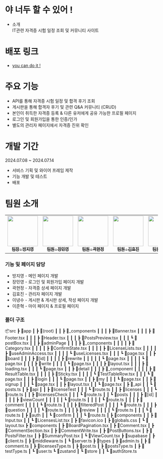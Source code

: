 # 야 너두 할 수 있어 !
- 소개<br>
  IT관련 자격증 시험 일정 조회 및 커뮤니티 사이트

# 배포 링크
- <a href="https://www.naver.com" target="_blank">you can do it !</a>

# 주요 기능
- API를 통해 자격증 시험 일정 및 합격 후기 조회
- 게시판을 통해 합격자 후기 및 관련 Q&A 커뮤니티 (CRUD)
- 본인이 취득한 자격증 등록 & 다른 유저에게 공유 가능한 프로필 페이지
- 로그인 및 회원가입을 통한 인증/인가
- 별도의 관리자 페이지에서 자격증 진위 확인

# 개발 기간
2024.07.08 ~ 2024.07.14
- 서비스 기획 및 와이어 프레임 제작
- 기능 개발 및 테스트
- 배포

# 팀원 소개
<table>
  <tbody>
    <tr>
      <td align="center"><a href="https://github.com/ziiYOU/"><img src="https://avatars.githubusercontent.com/u/112477905?v=4" width="100px;" alt=""/><br /><sub><b> 팀장 : 방지영 </b></sub></a><br /></td>
      <td align="center"><a href="https://github.com/mini-woong"><img src="https://avatars.githubusercontent.com/u/145542021?v=4" width="100px;" alt=""/><br /><sub><b> 팀원 : 장민영 </b></sub></a><br /></td>
      <td align="center"><a href="https://github.com/hyunjeongkwak"><img src="https://avatars.githubusercontent.com/u/161002090?v=4" width="100px;" alt=""/><br /><sub><b> 팀원 : 곽현정 </b></sub></a><br /></td>
      <td align="center"><a href="https://github.com/hyowls"><img src="https://avatars.githubusercontent.com/u/167041908?v=4" width="100px;" alt=""/><br /><sub><b> 팀원 : 김효진 </b></sub></a><br /></td>
        <td align="center"><a href="https://github.com/LEE-NS"><img src="https://avatars.githubusercontent.com/u/116232576?v=4" width="100px;" alt=""/><br /><sub><b> 팀원 : 이녕수 </b></sub></a><br /></td>
         <td align="center"><a href="https://github.com/LeeJunhyeok369"><img src="https://avatars.githubusercontent.com/u/82815583?v=4" width="100px;" alt=""/><br /><sub><b> 팀원 : 이준혁 </b></sub></a><br /></td>
    </tr>
  </tbody>
</table>

### 기능 및 페이지 담당
- 방지영 - 메인 페이지 개발
- 장민영 - 로그인 및 회원가입 페이지 개발
- 곽현정 - 자격증 상세 페이지 개발
- 김효진 - 관리자 페이지 개발
- 이녕수 - 게시판 & 게시판 상세, 작성 페이지 개발
- 이준혁 - 마이 페이지 & 프로필 페이지

### 폴더 구조

📦src
 ┣ 📂app
 ┃ ┣ 📂(root)
 ┃ ┃ ┣ 📂_components
 ┃ ┃ ┃ ┣ 📜Banner.tsx
 ┃ ┃ ┃ ┣ 📜Footer.tsx
 ┃ ┃ ┃ ┣ 📜Header.tsx
 ┃ ┃ ┃ ┣ 📜PostsPreview.tsx
 ┃ ┃ ┃ ┗ 📜postBox.tsx
 ┃ ┃ ┣ 📂adminPage
 ┃ ┃ ┃ ┣ 📂_components
 ┃ ┃ ┃ ┃ ┣ 📜Category.tsx
 ┃ ┃ ┃ ┃ ┣ 📜ConfirmState.tsx
 ┃ ┃ ┃ ┃ ┣ 📜LicenseLists.tsx
 ┃ ┃ ┃ ┃ ┣ 📜useAdminAccess.tsx
 ┃ ┃ ┃ ┃ ┗ 📜useLicenses.tsx
 ┃ ┃ ┃ ┗ 📜page.tsx
 ┃ ┃ ┣ 📂board
 ┃ ┃ ┃ ┣ 📂[id]
 ┃ ┃ ┃ ┃ ┣ 📂rewrite
 ┃ ┃ ┃ ┃ ┃ ┗ 📜page.tsx
 ┃ ┃ ┃ ┃ ┗ 📜page.tsx
 ┃ ┃ ┃ ┣ 📂write
 ┃ ┃ ┃ ┃ ┗ 📜page.tsx
 ┃ ┃ ┃ ┣ 📜layout.tsx
 ┃ ┃ ┃ ┣ 📜loading.tsx
 ┃ ┃ ┃ ┗ 📜page.tsx
 ┃ ┃ ┣ 📂detail
 ┃ ┃ ┃ ┣ 📂_component
 ┃ ┃ ┃ ┃ ┣ 📜ResultTable.tsx
 ┃ ┃ ┃ ┃ ┣ 📜Sticky.tsx
 ┃ ┃ ┃ ┃ ┗ 📜TestTableRow.tsx
 ┃ ┃ ┃ ┗ 📜page.tsx
 ┃ ┃ ┣ 📂login
 ┃ ┃ ┃ ┗ 📜page.tsx
 ┃ ┃ ┣ 📂my
 ┃ ┃ ┃ ┗ 📜page.tsx
 ┃ ┃ ┣ 📂signup
 ┃ ┃ ┃ ┗ 📜page.tsx
 ┃ ┃ ┣ 📜layout.tsx
 ┃ ┃ ┗ 📜page.tsx
 ┃ ┣ 📂_api
 ┃ ┃ ┗ 📜posts.ts
 ┃ ┣ 📂api
 ┃ ┃ ┣ 📂licenseTest
 ┃ ┃ ┃ ┗ 📜route.ts
 ┃ ┃ ┣ 📂licenses
 ┃ ┃ ┃ ┗ 📜route.ts
 ┃ ┃ ┣ 📂licensesCheck
 ┃ ┃ ┃ ┗ 📜route.ts
 ┃ ┃ ┗ 📂posts
 ┃ ┃ ┃ ┣ 📂[id]
 ┃ ┃ ┃ ┃ ┣ 📂viewCount
 ┃ ┃ ┃ ┃ ┃ ┗ 📜route.ts
 ┃ ┃ ┃ ┃ ┗ 📜route.ts
 ┃ ┃ ┃ ┣ 📂comment
 ┃ ┃ ┃ ┃ ┗ 📜route.ts
 ┃ ┃ ┃ ┣ 📂filteredPost
 ┃ ┃ ┃ ┃ ┗ 📜route.ts
 ┃ ┃ ┃ ┣ 📂question
 ┃ ┃ ┃ ┃ ┗ 📜route.ts
 ┃ ┃ ┃ ┣ 📂review
 ┃ ┃ ┃ ┃ ┗ 📜route.ts
 ┃ ┃ ┃ ┗ 📜route.ts
 ┃ ┣ 📂auth
 ┃ ┃ ┗ 📂confirm
 ┃ ┃ ┃ ┗ 📜route.ts
 ┃ ┣ 📂components
 ┃ ┃ ┣ 📜Input.tsx
 ┃ ┃ ┗ 📜LicensesList.tsx
 ┃ ┣ 📜favicon.ico
 ┃ ┣ 📜globals.css
 ┃ ┗ 📜layout.tsx
 ┣ 📂components
 ┃ ┣ 📜BoardPagination.tsx
 ┃ ┣ 📜Comment.tsx
 ┃ ┣ 📜CommentSection.tsx
 ┃ ┣ 📜CommentWrite.tsx
 ┃ ┣ 📜PostButtons.tsx
 ┃ ┣ 📜PostsFilter.tsx
 ┃ ┣ 📜SummaryPost.tsx
 ┃ ┗ 📜ViewCount.tsx
 ┣ 📂supabase
 ┃ ┣ 📜client.ts
 ┃ ┣ 📜middleware.ts
 ┃ ┗ 📜server.ts
 ┣ 📂types
 ┃ ┣ 📜admin.ts
 ┃ ┣ 📜comment.ts
 ┃ ┣ 📜licensesType.ts
 ┃ ┣ 📜post.ts
 ┃ ┣ 📜postsType.ts
 ┃ ┣ 📜testType.ts
 ┃ ┗ 📜user.ts
 ┗ 📂zustand
 ┃ ┗ 📂store
 ┃ ┃ ┗ 📜authStore.ts